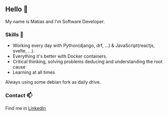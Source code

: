 ## Hello :wave:

My name is Matias and I'm Software Developer.

### Skills :pushpin:

* Working every day with Python(django, drf, ...) & JavaScript(reactjs, svelte, ...).
* Everything it's better with Docker containers.
* Critical thinking, solving problems deducing and understanding the root cause
* Learning at all times

Always using some debian fork as daily drive.

### Contact :mailbox:

Find me in [LinkedIn](https://www.linkedin.com/in/matias-seniquiel/)

<!---
matiseni51/matiseni51 is a ✨ special ✨ repository because its `README.md` (this file) appears on your GitHub profile.
You can click the Preview link to take a look at your changes.
--->
